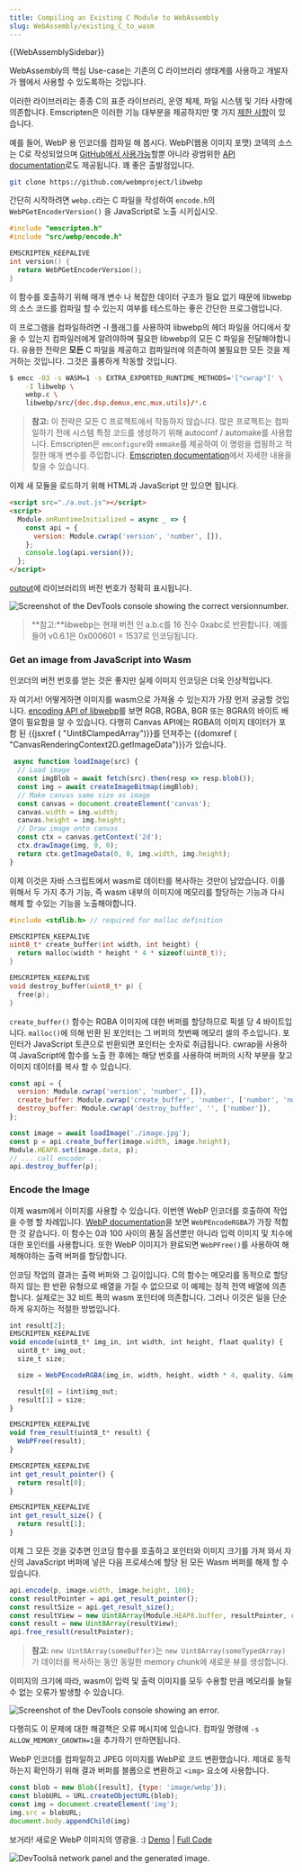```yaml
---
title: Compiling an Existing C Module to WebAssembly
slug: WebAssembly/existing_C_to_wasm
---
```


{{WebAssemblySidebar}}

WebAssembly의 핵심 Use-case는 기존의 C 라이브러리 생태계를 사용하고 개발자가 웹에서 사용할 수 있도록하는 것입니다.

이러한 라이브러리는 종종 C의 표준 라이브러리, 운영 체제, 파일 시스템 및 기타 사항에 의존합니다. Emscripten은 이러한 기능 대부분을 제공하지만 몇 가지 [제한 사항](https://kripken.github.io/emscripten-site/docs/porting/guidelines/api_limitations.html)이 있습니다.

예를 들어, WebP 용 인코더를 컴파일 해 봅시다. WebP(웹용 이미지 포맷) 코덱의 소스는 C로 작성되었으며 [GitHub에서 사용가능](https://github.com/webmproject/libwebp)할뿐 아니라 광범위한 [API documentation](https://developers.google.com/speed/webp/docs/api)로도 제공됩니다. 꽤 좋은 출발점입니다.

```bash
git clone https://github.com/webmproject/libwebp
```

간단히 시작하려면 `webp.c`라는 C 파일을 작성하여 `encode.h`의 `WebPGetEncoderVersion()` 을 JavaScript로 노출 시키십시오.

```cpp
#include "emscripten.h"
#include "src/webp/encode.h"

EMSCRIPTEN_KEEPALIVE
int version() {
  return WebPGetEncoderVersion();
}
```

이 함수를 호출하기 위해 매개 변수 나 복잡한 데이터 구조가 필요 없기 때문에 libwebp의 소스 코드를 컴파일 할 수 있는지 여부를 테스트하는 좋은 간단한 프로그램입니다.

이 프로그램을 컴파일하려면 -I 플래그를 사용하여 libwebp의 헤더 파일을 어디에서 찾을 수 있는지 컴파일러에게 알려야하며 필요한 libwebp의 모든 C 파일을 전달해야합니다. 유용한 전략은 **모든** C 파일을 제공하고 컴파일러에 의존하여 불필요한 모든 것을 제거하는 것입니다. 그것은 훌륭하게 작동할 것입니다.

```bash
$ emcc -O3 -s WASM=1 -s EXTRA_EXPORTED_RUNTIME_METHODS='["cwrap"]' \
    -I libwebp \
    webp.c \
    libwebp/src/{dec,dsp,demux,enc,mux,utils}/*.c
```

> **참고:** 이 전략은 모든 C 프로젝트에서 작동하지 않습니다. 많은 프로젝트는 컴파일하기 전에 시스템 특정 코드를 생성하기 위해 autoconf / automake를 사용합니다. Emscripten은 `emconfigure`와 `emmake`를 제공하여 이 명령을 랩핑하고 적절한 매개 변수를 주입합니다. [Emscripten documentation](https://kripken.github.io/emscripten-site/docs/compiling/Building-Projects.html)에서 자세한 내용을 찾을 수 있습니다.

이제 새 모듈을 로드하기 위해 HTML과 JavaScript 만 있으면 됩니다.

```html
<script src="./a.out.js"></script>
<script>
  Module.onRuntimeInitialized = async _ => {
    const api = {
      version: Module.cwrap('version', 'number', []),
    };
    console.log(api.version());
  };
</script>
```

[output](https://googlechrome.github.io/samples/webassembly/version.html)에 라이브러리의 버전 번호가 정확히 표시됩니다.

![  Screenshot of the DevTools console showing the correct versionnumber.](https://mdn.mozillademos.org/files/15913/version.png)

> **참고:**libwebp는 현재 버전 인 a.b.c를 16 진수 0xabc로 반환합니다. 예를 들어 v0.6.1은 0x000601 = 1537로 인코딩됩니다.

### Get an image from JavaScript into Wasm

인코더의 버전 번호를 얻는 것은 좋지만 실제 이미지 인코딩은 더욱 인상적입니다.

자 여기서! 어떻게하면 이미지를 wasm으로 가져올 수 있는지가 가장 먼저 궁굼할 것입니다. [encoding API of libwebp](https://developers.google.com/speed/webp/docs/api#simple_encoding_api)를 보면 RGB, RGBA, BGR 또는 BGRA의 바이트 배열이 필요함을 알 수 있습니다. 다행히 Canvas API에는 RGBA의 이미지 데이터가 포함 된 {{jsxref ( "Uint8ClampedArray")}}를 던져주는 {{domxref ( "CanvasRenderingContext2D.getImageData")}}가 있습니다.

```js
 async function loadImage(src) {
  // Load image
  const imgBlob = await fetch(src).then(resp => resp.blob());
  const img = await createImageBitmap(imgBlob);
  // Make canvas same size as image
  const canvas = document.createElement('canvas');
  canvas.width = img.width;
  canvas.height = img.height;
  // Draw image onto canvas
  const ctx = canvas.getContext('2d');
  ctx.drawImage(img, 0, 0);
  return ctx.getImageData(0, 0, img.width, img.height);
}
```

이제 이것은 자바 스크립트에서 wasm로 데이터를 복사하는 것만이 남았습니다. 이를 위해서 두 가지 추가 기능, 즉 wasm 내부의 이미지에 메모리를 할당하는 기능과 다시 해제 할 수있는 기능을 노출해야합니다.

```cpp
#include <stdlib.h> // required for malloc definition

EMSCRIPTEN_KEEPALIVE
uint8_t* create_buffer(int width, int height) {
  return malloc(width * height * 4 * sizeof(uint8_t));
}

EMSCRIPTEN_KEEPALIVE
void destroy_buffer(uint8_t* p) {
  free(p);
}
```

`create_buffer()` 함수는 RGBA 이미지에 대한 버퍼를 할당하므로 픽셀 당 4 바이트입니다. `malloc()`에 의해 반환 된 포인터는 그 버퍼의 첫번째 메모리 셀의 주소입니다. 포인터가 JavaScript 토큰으로 반환되면 포인터는 숫자로 취급됩니다. cwrap을 사용하여 JavaScript에 함수를 노출 한 후에는 해당 번호를 사용하여 버퍼의 시작 부분을 찾고 이미지 데이터를 복사 할 수 있습니다.

```js
const api = {
  version: Module.cwrap('version', 'number', []),
  create_buffer: Module.cwrap('create_buffer', 'number', ['number', 'number']),
  destroy_buffer: Module.cwrap('destroy_buffer', '', ['number']),
};

const image = await loadImage('./image.jpg');
const p = api.create_buffer(image.width, image.height);
Module.HEAP8.set(image.data, p);
// ... call encoder ...
api.destroy_buffer(p);
```

### Encode the Image

이제 wasm에서 이미지를 사용할 수 있습니다. 이번엔 WebP 인코더를 호출하여 작업을 수행 할 차례입니다. [WebP documentation](https://developers.google.com/speed/webp/docs/api#simple_encoding_api)을 보면 `WebPEncodeRGBA`가 가장 적합한 것 같습니다. 이 함수는 0과 100 사이의 품질 옵션뿐만 아니라 입력 이미지 및 치수에 대한 포인터를 사용합니다. 또한 WebP 이미지가 완료되면 `WebPFree()`를 사용하여 해제해야하는 출력 버퍼를 할당합니다.

인코딩 작업의 결과는 출력 버퍼와 그 길이입니다. C의 함수는 메모리를 동적으로 할당하지 않는 한 반환 유형으로 배열을 가질 수 없으므로 이 예제는 정적 전역 배열에 의존합니다. 실제로는 32 비트 폭의 wasm 포인터에 의존합니다. 그러나 이것은 일을 단순하게 유지하는 적절한 방법입니다.

```js
int result[2];
EMSCRIPTEN_KEEPALIVE
void encode(uint8_t* img_in, int width, int height, float quality) {
  uint8_t* img_out;
  size_t size;

  size = WebPEncodeRGBA(img_in, width, height, width * 4, quality, &img_out);

  result[0] = (int)img_out;
  result[1] = size;
}

EMSCRIPTEN_KEEPALIVE
void free_result(uint8_t* result) {
  WebPFree(result);
}

EMSCRIPTEN_KEEPALIVE
int get_result_pointer() {
  return result[0];
}

EMSCRIPTEN_KEEPALIVE
int get_result_size() {
  return result[1];
}
```

이제 그 모든 것을 갖추면 인코딩 함수를 호출하고 포인터와 이미지 크기를 가져 와서 자신의 JavaScript 버퍼에 넣은 다음 프로세스에 할당 된 모든 Wasm 버퍼를 해제 할 수 있습니다.

```js
api.encode(p, image.width, image.height, 100);
const resultPointer = api.get_result_pointer();
const resultSize = api.get_result_size();
const resultView = new Uint8Array(Module.HEAP8.buffer, resultPointer, resultSize);
const result = new Uint8Array(resultView);
api.free_result(resultPointer);
```

> **참고:** `new Uint8Array(someBuffer)`는 `new Uint8Array(someTypedArray)`가 데이터를 복사하는 동안 동일한 memory chunk에 새로운 뷰를 생성합니다.

이미지의 크기에 따라, wasm이 입력 및 출력 이미지를 모두 수용할 만큼 메모리를 늘릴 수 없는 오류가 발생할 수 있습니다.

![Screenshot of the DevTools console showing an error.](https://mdn.mozillademos.org/files/15922/error.png)

다행히도 이 문제에 대한 해결책은 오류 메시지에 있습니다. 컴파일 명령에 `-s ALLOW_MEMORY_GROWTH=1`을 추가하기 만하면됩니다.

WebP 인코더를 컴파일하고 JPEG 이미지를 WebP로 코드 변환했습니다. 제대로 동작하는지 확인하기 위해 결과 버퍼를 블롭으로 변환하고 `<img>` 요소에 사용합니다.

```js
const blob = new Blob([result], {type: 'image/webp'});
const blobURL = URL.createObjectURL(blob);
const img = document.createElement('img');
img.src = blobURL;
document.body.appendChild(img)
```

보거라! 새로운 WebP 이미지의 영광을. :) [Demo](https://googlechrome.github.io/samples/webassembly/image.html) | [Full Code](/ko/docs/)

![DevToolsâ network panel and the generated image.](https://mdn.mozillademos.org/files/15914/result.jpg)
